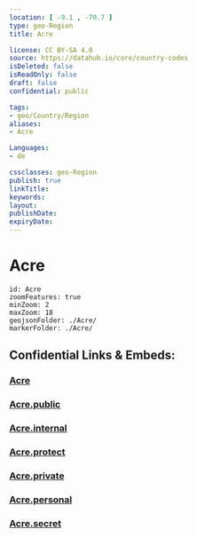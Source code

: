 ```yaml
---
location: [ -9.1 , -70.7 ] 
type: geo-Region
title: Acre

license: CC BY-SA 4.0
source: https://datahub.io/core/country-codes
isDeleted: false
isReadOnly: false
draft: false
confidential: public

tags:
- geo/Country/Region
aliases:
- Acre

Languages:
- de

cssclasses: geo-Region
publish: true
linkTitle: 
keywords: 
layout: 
publishDate: 
expiryDate: 
---
```


# Acre

```leaflet
id: Acre
zoomFeatures: true 
minZoom: 2 
maxZoom: 18
geojsonFolder: ./Acre/
markerFolder: ./Acre/
```


## Confidential Links & Embeds: 

### [Acre](/_Standards/Earth/Continent/America~South/Brazil/states~Brazil/Acre.md) 

### [Acre.public](/_public/Earth/Continent/America~South/Brazil/states~Brazil/Acre.public.md) 

### [Acre.internal](/_internal/Earth/Continent/America~South/Brazil/states~Brazil/Acre.internal.md) 

### [Acre.protect](/_protect/Earth/Continent/America~South/Brazil/states~Brazil/Acre.protect.md) 

### [Acre.private](/_private/Earth/Continent/America~South/Brazil/states~Brazil/Acre.private.md) 

### [Acre.personal](/_personal/Earth/Continent/America~South/Brazil/states~Brazil/Acre.personal.md) 

### [Acre.secret](/_secret/Earth/Continent/America~South/Brazil/states~Brazil/Acre.secret.md)

